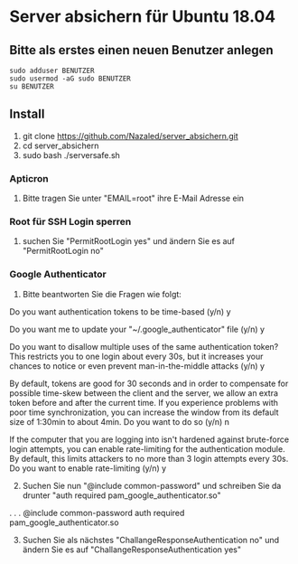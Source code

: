 # Server absichern für Ubuntu 18.04

## Bitte als erstes einen neuen Benutzer anlegen

    sudo adduser BENUTZER
    sudo usermod -aG sudo BENUTZER
    su BENUTZER

## Install
1. git clone https://github.com/Nazaled/server_absichern.git
2. cd server_absichern
4. sudo bash ./serversafe.sh

### Apticron
1. Bitte tragen Sie unter "EMAIL=root" ihre E-Mail Adresse ein

### Root für SSH Login sperren
1. suchen Sie "PermitRootLogin yes" und ändern Sie es auf "PermitRootLogin no"

### Google Authenticator
1. Bitte beantworten Sie die Fragen wie folgt:

Do you want authentication tokens to be time-based (y/n) y

Do you want me to update your "~/.google_authenticator" file (y/n) y

Do you want to disallow multiple uses of the same authentication
token? This restricts you to one login about every 30s, but it increases
your chances to notice or even prevent man-in-the-middle attacks (y/n) y

By default, tokens are good for 30 seconds and in order to compensate for
possible time-skew between the client and the server, we allow an extra
token before and after the current time. If you experience problems with poor
time synchronization, you can increase the window from its default
size of 1:30min to about 4min. Do you want to do so (y/n) n

If the computer that you are logging into isn't hardened against brute-force
login attempts, you can enable rate-limiting for the authentication module.
By default, this limits attackers to no more than 3 login attempts every 30s.
Do you want to enable rate-limiting (y/n) y

2. Suchen Sie nun "@include common-password" und schreiben Sie da drunter "auth required pam_google_authenticator.so"

. . .
@include common-password
auth required pam_google_authenticator.so

3. Suchen Sie als nächstes "ChallangeResponseAuthentication no" und ändern Sie es auf "ChallangeResponseAuthentication yes"



